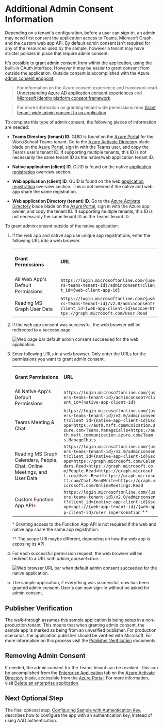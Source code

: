 # Additional Admin Consent Information
Depending on a tenant's configuration, before a user can sign-in, an admin may need first consent the application access to Teams, Microsoft Graph, and the custom web app API. By default admin consent isn't required for any of the resources used by the sample, however a tenant may have stricter policies in place that require admin consent.

It's possible to grant admin consent from within the application, using the built-in OAuth interface. However it may be easier to grant consent from outside the application. Outside consent is accomplished with the Azure [admin consent endpoint](https://docs.microsoft.com/azure/active-directory/develop/v2-admin-consent).

> For information on the Azure consent experience and framework read [Understanding Azure AD application consent experiences](https://docs.microsoft.com/azure/active-directory/develop/application-consent-experience) and [Microsoft identity platform consent framework](https://docs.microsoft.com/azure/active-directory/develop/consent-framework).

> For more information on granting tenant wide permissions read [Grant tenant-wide admin consent to an application](https://docs.microsoft.com/azure/active-directory/manage-apps/grant-admin-consent).

To complete this type of admin consent, the following pieces of information are needed:
  
* **Teams Directory (tenant) ID**. GUID is found on the [Azure Portal](https://portal.azure.com) for the Work/School Teams tenant. Go to the [Azure Activate Directory](https://portal.azure.com/#view/Microsoft_AAD_IAM/ActiveDirectoryMenuBlade/~/Overview) blade blade on the [Azure Portal](https://portal.azure.com), sign in with the Teams user, and copy the Teams user's tenant ID. If supporting multiple tenants, this ID is not necessarily the same tenant ID as the native/web application tenant ID.
  
* **Native application (client) ID**. GUID is found on the native [application registration](https://portal.azure.com/#view/Microsoft_AAD_IAM/ActiveDirectoryMenuBlade/~/RegisteredApps) overview section.
  
* **Web application (client) ID**. GUID is found on the web [application registration](https://portal.azure.com/#view/Microsoft_AAD_IAM/ActiveDirectoryMenuBlade/~/RegisteredApps) overview section. This is not needed if the native and web app share the same registration.
  
* **Web application Directory (tenant) ID**. Go to the [Azure Activate Directory](https://portal.azure.com/#view/Microsoft_AAD_IAM/ActiveDirectoryMenuBlade/~/Overview) blade blade on the [Azure Portal](https://portal.azure.com), sign in with the Azure app owner, and copy the tenant ID. If supporting multiple tenants, this ID is not necessarily the same tenant ID as the Teams tenant ID.
  
To grant admin consent outside of the native application:

1. If the web app and native app use unique app registrations, enter the following URL into a web browser. 
   
   <table style="max-width: 700px">
    <tr>
      <td><h4>Grant Permissions</h4></td>
      <td><h4>URL</h4></td>
    </tr>
    <tr>
      <td>All Web App's Default Permissions</td>
      <td style="word-break: break-all; word-wrap: break-word"><code>https://login.microsoftonline.com/{users-teams-tenant-id}/adminconsent?client_id={web-client-app-id}</code></td>
    </tr>
    <tr>
      <td>Reading MS Graph User Data</td>
      <td style="word-break: break-all; word-wrap: break-word"><code>https://login.microsoftonline.com/{users-teams-tenant-id}/v2.0/adminconsent?client_id={web-app-client-id}&scope=https://graph.microsoft.com/User.Read</code></td>
    </tr>
   </table>
      
2. If the web app consent was successful, the web browser will be redirected to a success page.

    ![Web page bar default admin consent succeeded for the web application.](./images/image-512-admin-consent-web-app-default.png)

3. Enter following URLs in a web browser. Only enter the URLs for the permissions you want to grant admin consent.
      
   <table style="max-width: 700px">
    <tr>
      <td><h4>Grant Permissions</45></td>
      <td><h4>URL</h4></td>
    </tr>
    <tr>
      <td>All Native App's Default Permissions</td>
      <td style="word-break: break-all; word-wrap: break-word"><code>https://login.microsoftonline.com/{users-teams-tenant-id}/adminconsent?client_id={native-app-client-id}</code></td>
    </tr>
    <tr>
      <td>Teams Meeting & Chat</td>
      <td style="word-break: break-all; word-wrap: break-word"><code>https://login.microsoftonline.com/{users-teams-tenant-id}/v2.0/adminconsent?client_id={native-app-client-id}&scope=https://auth.msft.communication.azure.com/Teams.ManageCalls+https://auth.msft.communication.azure.com/Teams.ManageChats</code></td>
    </tr>
    <tr>
      <td>Reading MS Graph Calendars, People, Chat, Online Meetings, and User Data</td>
      <td style="word-break: break-all; word-wrap: break-word"><code>https://login.microsoftonline.com/{users-teams-tenant-id}/v2.0/adminconsent?client_id={native-app-client-id}&scope=https://graph.microsoft.com/Calendars.Read+https://graph.microsoft.com/People.Read+https://graph.microsoft.com/User.Read+https://graph.microsoft.com/Chat.ReadWrite+https://graph.microsoft.com/OnlineMeetings.Read</code></td>
    </tr>
    <tr>
      <td>Custom Function App API<span style="color:red">*</span></td>
      <td style="word-break: break-all; word-wrap: break-word"><code>https://login.microsoftonline.com/{users-teams-tenant-id}/v2.0/adminconsent?client_id={native-app-client-id}&scope=api://{web-app-tenant-id}/{web-app-client-id}/user_impersonation</code> <span style="color:red">**</span></td>
    </tr>
   </table>

    <span style="color:red">*</span> Granting access to the Function App API is not required if the web and native app share the same app registration.

    <span style="color:red">**</span> The scope URI maybe different, depending on how the web app is exposing its API.
   
4. For each successful permission request, the web browser will be redirect to a URL with *admin_consent=true*.

    ![Web browser URL bar when default admin consent succeeded for the native application.](./images/image-511-admin-consent-native-app-default.png)


5. The sample application, if everything was successful, now has been granted admin consent. User's can now sign-in without be asked for admin consent.

## Publisher Verification
The walk-through assumes this sample application is being setup in a non-production tenant. This means that when granting admin consent, the sample app is marked as being from an unverified publisher. For production scenarios, the application publisher should be verified with Microsoft. For more information on this process visit the [Publisher Verification](https://docs.microsoft.com/azure/active-directory/develop/publisher-verification-overview) documents.

## Removing Admin Consent
If needed, the admin consent for the Teams tenant can be revoked. This can be accomplished from the [Enterprise Application](https://portal.azure.com/#view/Microsoft_AAD_IAM/StartboardApplicationsMenuBlade/~/AppAppsPreview/menuId~/null) tab on the [Azure Activate Directory](https://portal.azure.com/#view/Microsoft_AAD_IAM/ActiveDirectoryMenuBlade/~/Overview) blade, accessible from the [Azure Portal](https://portal.azure.com). For more information, visit [Delete an enterprise application](https://docs.microsoft.com/azure/active-directory/manage-apps/delete-application-portal?pivots=portal).

## Next Optional Step
The final optional step, [Configuring Sample with Authentication Key](./unity-sample-app-setup-5.md#configuring-sample-with-authentication-key), describes how to configure the app with an authentication key, instead of using AAD authentication.


